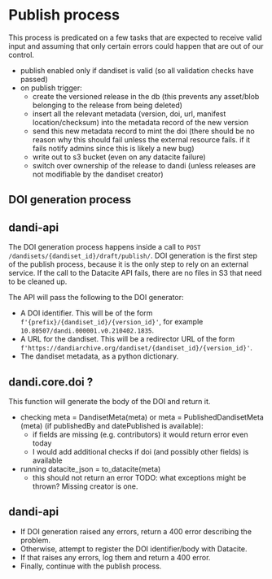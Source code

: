 # Publish process

This process is predicated on a few tasks that are expected to receive valid input and assuming that only certain errors could happen that are out of our control.

- publish enabled only if dandiset is valid (so all validation checks have passed)
- on publish trigger:
   - create the versioned release in the db (this prevents any asset/blob belonging to the release from being deleted)
   - insert all the relevant metadata (version, doi, url, manifest location/checksum) into the metadata record of the new version 
  - send this new metadata record to mint the doi (there should be no reason why this should fail unless the external resource fails. if it fails notify admins since this is likely a new bug)
   - write out to s3 bucket (even on any datacite failure)
   - switch over ownership of the release to dandi (unless releases are not modifiable by the dandiset creator)
   
## DOI generation process

## dandi-api

The DOI generation process happens inside a call to `POST /dandisets/{dandiset_id}/draft/publish/`.
DOI generation is the first step of the publish process, because it is the only step to rely on an external service.
If the call to the Datacite API fails, there are no files in S3 that need to be cleaned up.

The API will pass the following to the DOI generator:
* A DOI identifier. This will be of the form `f'{prefix}/{dandiset_id}/{version_id}'`, for example `10.80507/dandi.000001.v0.210402.1835`.
* A URL for the dandiset. This will be a redirector URL of the form `f'https://dandiarchive.org/dandiset/{dandiset_id}/{version_id}'`.
* The dandiset metadata, as a python dictionary.

## dandi.core.doi ?

This function will generate the body of the DOI and return it.

* checking meta = DandisetMeta(meta) or meta = PublishedDandisetMeta (meta) (if publishedBy and datePublished is available):
  * if fields are missing (e.g. contributors) it would return error even today
  * I would add additional checks if doi (and possibly other fields) is available
* running datacite_json = to_datacite(meta)
  * this should not return an error
TODO: what exceptions might be thrown? Missing creator is one.

## dandi-api

* If DOI generation raised any errors, return a 400 error describing the problem.
* Otherwise, attempt to register the DOI identifier/body with Datacite.
* If that raises any errors, log them and return a 400 error.
* Finally, continue with the publish process.
